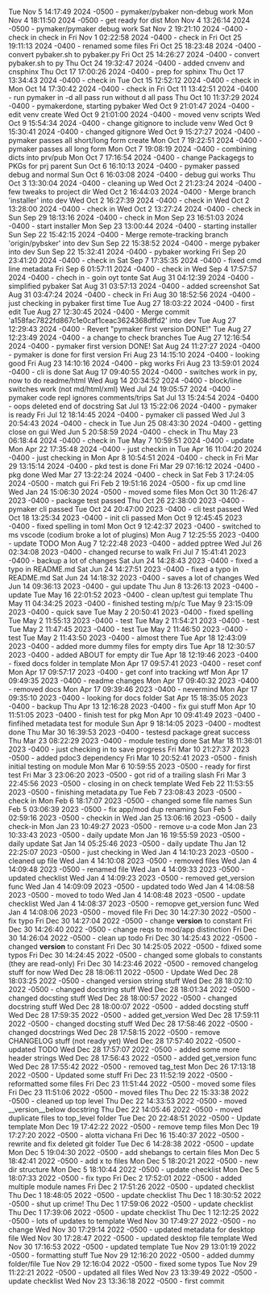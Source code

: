 Tue Nov 5 14:17:49 2024 -0500 - pymaker/pybaker non-debug work
Mon Nov 4 18:11:50 2024 -0500 - get ready for dist
Mon Nov 4 13:26:14 2024 -0500 - pymaker/pymaker debug work
Sat Nov 2 19:21:10 2024 -0400 - check in check in
Fri Nov 1 02:22:58 2024 -0400 - check in
Fri Oct 25 19:11:13 2024 -0400 - renamed some files
Fri Oct 25 18:23:48 2024 -0400 - convert pybaker.sh to pybaker.py
Fri Oct 25 14:26:27 2024 -0400 - convert pybaker.sh to py
Thu Oct 24 19:32:47 2024 -0400 - added cnvenv and cnsphinx
Thu Oct 17 17:00:26 2024 -0400 - prep for sphinx
Thu Oct 17 13:34:43 2024 -0400 - check in
Tue Oct 15 12:52:12 2024 -0400 - check in
Mon Oct 14 17:30:42 2024 -0400 - check in
Fri Oct 11 13:42:51 2024 -0400 - run pymaker in -d all pass run without d all pass
Thu Oct 10 11:37:29 2024 -0400 - pymakerdone, starting pybaker
Wed Oct 9 21:01:47 2024 -0400 - edit venv create
Wed Oct 9 21:01:00 2024 -0400 - moved venv scripts
Wed Oct 9 15:54:34 2024 -0400 - change gitignore to include venv
Wed Oct 9 15:30:41 2024 -0400 - changed gitignore
Wed Oct 9 15:27:27 2024 -0400 - pymaker passes all short/long form create
Mon Oct 7 19:22:51 2024 -0400 - pymaker passes all long form
Mon Oct 7 19:08:19 2024 -0400 - combining dicts into prv/pub
Mon Oct 7 17:16:54 2024 -0400 - change Packagegs to PKGs for prj parent
Sun Oct 6 16:10:13 2024 -0400 - pymaker passed debug and normal
Sun Oct 6 16:03:08 2024 -0400 - debug gui  works
Thu Oct 3 13:30:04 2024 -0400 - cleaning up
Wed Oct 2 21:23:24 2024 -0400 - few tweaks to project dir
Wed Oct 2 16:44:03 2024 -0400 - Merge branch 'installer' into dev
Wed Oct 2 16:27:39 2024 -0400 - check in
Wed Oct 2 13:28:00 2024 -0400 - check in
Wed Oct 2 13:27:24 2024 -0400 - check in
Sun Sep 29 18:13:16 2024 -0400 - check in
Mon Sep 23 16:51:03 2024 -0400 - start installer
Mon Sep 23 13:00:44 2024 -0400 - starting installer
Sun Sep 22 15:42:15 2024 -0400 - Merge remote-tracking branch 'origin/pybsker' into dev
Sun Sep 22 15:38:52 2024 -0400 - merge pybaker into dev
Sun Sep 22 15:32:41 2024 -0400 - pybaker working
Fri Sep 20 23:41:20 2024 -0400 - check in
Sat Sep 7 17:35:35 2024 -0400 - fixed cmd line metadata
Fri Sep 6 01:57:11 2024 -0400 - check in
Wed Sep 4 17:57:57 2024 -0400 - chech in - goin oyt tonte
Sat Aug 31 04:12:39 2024 -0400 - simplified pybaker
Sat Aug 31 03:57:13 2024 -0400 - added screenshot
Sat Aug 31 03:47:24 2024 -0400 - check in
Fri Aug 30 18:52:56 2024 -0400 - just checking in pybaker first time
Tue Aug 27 18:03:22 2024 -0400 - first edit
Tue Aug 27 12:30:45 2024 -0400 - Merge commit 'a158fac7822fd867c1e0caf1ceac3624368dffd2' into dev
Tue Aug 27 12:29:43 2024 -0400 - Revert "pymaker first version DONE!"
Tue Aug 27 12:23:49 2024 -0400 - a change to check branches
Tue Aug 27 12:16:54 2024 -0400 - pymaker first version DONE!
Sat Aug 24 11:27:27 2024 -0400 - pymaker is done for first version
Fri Aug 23 14:15:10 2024 -0400 - looking good
Fri Aug 23 14:10:16 2024 -0400 - pkg works
Fri Aug 23 13:59:01 2024 -0400 - cli is done
Sat Aug 17 09:40:55 2024 -0400 - switches work in py, now to do readme/html
Wed Aug 14 20:34:52 2024 -0400 - block/line switches work (not md/html/xml)
Wed Jul 24 19:05:57 2024 -0400 - pymaker code repl ignores comments/trips
Sat Jul 13 15:24:54 2024 -0400 - oops deleted end of docstring
Sat Jul 13 15:22:06 2024 -0400 - pymaker is ready
Fri Jul 12 18:14:45 2024 -0400 - pymaker cli passed
Wed Jul 3 20:54:43 2024 -0400 - check in
Tue Jun 25 08:43:30 2024 -0400 - getting close on gui
Wed Jun 5 20:58:59 2024 -0400 - check in
Thu May 23 06:18:44 2024 -0400 - check in
Tue May 7 10:59:51 2024 -0400 - update
Mon Apr 22 17:35:48 2024 -0400 - just checkin in
Tue Apr 16 11:04:20 2024 -0400 - just checking in
Mon Apr 8 10:54:51 2024 -0400 - check in
Fri Mar 29 13:15:14 2024 -0400 - pkd test is done
Fri Mar 29 07:16:12 2024 -0400 - pkg done
Wed Mar 27 13:22:24 2024 -0400 - check in
Sat Feb 3 17:24:05 2024 -0500 - match gui
Fri Feb 2 19:51:16 2024 -0500 - fix up cmd line
Wed Jan 24 15:06:30 2024 -0500 - moved some files
Mon Oct 30 11:26:47 2023 -0400 - package test passed
Thu Oct 26 22:38:00 2023 -0400 - pymaker cli passed
Tue Oct 24 20:47:00 2023 -0400 - cli test passed
Wed Oct 18 13:25:34 2023 -0400 - init cli passed
Mon Oct 9 12:45:45 2023 -0400 - fixed spelling in toml
Mon Oct 9 12:42:37 2023 -0400 - switched to ms vscode (codium broke a lot of plugins)
Mon Aug 7 12:25:55 2023 -0400 - update TODO
Mon Aug 7 12:22:48 2023 -0400 - added pptree
Wed Jul 26 02:34:08 2023 -0400 - changed recurse to walk
Fri Jul 7 15:41:41 2023 -0400 - backup a lot of changes
Sat Jun 24 14:28:43 2023 -0400 - fixed a typo in README.md
Sat Jun 24 14:27:51 2023 -0400 - fixed a typo in README.md
Sat Jun 24 14:18:32 2023 -0400 - saves a lot of changes
Wed Jun 14 09:36:13 2023 -0400 - gui update
Thu Jun 8 13:26:13 2023 -0400 - update
Tue May 16 22:01:52 2023 -0400 - clean up/test gui template
Thu May 11 04:34:25 2023 -0400 - finished testing m/p/c
Tue May 9 23:15:09 2023 -0400 - quick save
Tue May 2 20:50:41 2023 -0400 - fixed spelling
Tue May 2 11:55:13 2023 -0400 - test
Tue May 2 11:54:21 2023 -0400 - test
Tue May 2 11:47:45 2023 -0400 - test
Tue May 2 11:46:50 2023 -0400 - test
Tue May 2 11:43:50 2023 -0400 - almost there
Tue Apr 18 12:43:09 2023 -0400 - added more dummy files for empty dirs
Tue Apr 18 12:30:57 2023 -0400 - added ABOUT for empty dir
Tue Apr 18 12:19:46 2023 -0400 - fixed docs folder in template
Mon Apr 17 09:57:41 2023 -0400 - reset conf
Mon Apr 17 09:57:17 2023 -0400 - get conf into tracking wtf
Mon Apr 17 09:49:35 2023 -0400 - readme changes
Mon Apr 17 09:40:32 2023 -0400 - removed docs
Mon Apr 17 09:39:46 2023 -0400 - nevermind
Mon Apr 17 09:35:10 2023 -0400 - looking for docs folder
Sat Apr 15 18:35:05 2023 -0400 - backup
Thu Apr 13 12:16:28 2023 -0400 - fix gui stuff
Mon Apr 10 11:51:05 2023 -0400 - finish test for pkg
Mon Apr 10 09:41:49 2023 -0400 - finfihed metadata test for module
Sun Apr 9 18:14:05 2023 -0400 - modtest done
Thu Mar 30 16:39:53 2023 -0400 - testesd package great success
Thu Mar 23 08:22:29 2023 -0400 - module testing done
Sat Mar 18 11:36:01 2023 -0400 - just checking in to save progress
Fri Mar 10 21:27:37 2023 -0500 - added pdoc3 dependency
Fri Mar 10 20:52:41 2023 -0500 - finish initial testing on module
Mon Mar 6 10:59:55 2023 -0500 - ready for first test
Fri Mar 3 23:06:20 2023 -0500 - got rid of a trailing slash
Fri Mar 3 22:45:56 2023 -0500 - closing in on check template
Wed Feb 22 11:53:55 2023 -0500 - finishing metadata.py
Tue Feb 7 23:08:43 2023 -0500 - check in
Mon Feb 6 18:17:07 2023 -0500 - changed some file names
Sun Feb 5 03:06:39 2023 -0500 - fix app/mod dup renaming
Sun Feb 5 02:59:16 2023 -0500 - checkin in
Wed Jan 25 13:06:16 2023 -0500 - daily check-in
Mon Jan 23 10:49:27 2023 -0500 - remove u-a code
Mon Jan 23 10:33:43 2023 -0500 - daily update
Mon Jan 16 19:55:59 2023 -0500 - daily update
Sat Jan 14 05:25:46 2023 -0500 - daily update
Thu Jan 12 22:25:07 2023 -0500 - just checking in
Wed Jan 4 14:10:23 2023 -0500 - cleaned up file
Wed Jan 4 14:10:08 2023 -0500 - removed files
Wed Jan 4 14:09:48 2023 -0500 - renamed file
Wed Jan 4 14:09:33 2023 -0500 - updated checklist
Wed Jan 4 14:09:23 2023 -0500 - removed get_version func
Wed Jan 4 14:09:09 2023 -0500 - updated todo
Wed Jan 4 14:08:58 2023 -0500 - moved to todo
Wed Jan 4 14:08:48 2023 -0500 - update checklist
Wed Jan 4 14:08:37 2023 -0500 - remopve get_version func
Wed Jan 4 14:08:06 2023 -0500 - moved file
Fri Dec 30 14:27:30 2022 -0500 - fix typo
Fri Dec 30 14:27:04 2022 -0500 - change __version__ to constant
Fri Dec 30 14:26:40 2022 -0500 - change reqs to mod/app distinction
Fri Dec 30 14:26:04 2022 -0500 - clean up todo
Fri Dec 30 14:25:43 2022 -0500 - changed __version__ to constant
Fri Dec 30 14:25:05 2022 -0500 - fdixed some typos
Fri Dec 30 14:24:45 2022 -0500 - changed some globals to constants (they are read-only)
Fri Dec 30 14:23:46 2022 -0500 - removed changelog stuff for now
Wed Dec 28 18:06:11 2022 -0500 - Update
Wed Dec 28 18:03:25 2022 -0500 - changed version string stuff
Wed Dec 28 18:02:10 2022 -0500 - changed docstring stuff
Wed Dec 28 18:01:34 2022 -0500 - changed docsting stuff
Wed Dec 28 18:00:57 2022 -0500 - changed docstring stuff
Wed Dec 28 18:00:07 2022 -0500 - added docsting stuff
Wed Dec 28 17:59:35 2022 -0500 - added get_version
Wed Dec 28 17:59:11 2022 -0500 - changed docsting stuff
Wed Dec 28 17:58:46 2022 -0500 - changed docstrings
Wed Dec 28 17:58:15 2022 -0500 - remove CHANGELOG stuff (not ready yet)
Wed Dec 28 17:57:40 2022 -0500 - updated TODO
Wed Dec 28 17:57:07 2022 -0500 - added some more header strings
Wed Dec 28 17:56:43 2022 -0500 - added get_version func
Wed Dec 28 17:55:42 2022 -0500 - removed tag_test
Mon Dec 26 17:13:18 2022 -0500 - Updated some stuff
Fri Dec 23 11:52:19 2022 -0500 - reformatted some files
Fri Dec 23 11:51:44 2022 -0500 - moved some files
Fri Dec 23 11:51:06 2022 -0500 - moved files
Thu Dec 22 15:33:38 2022 -0500 - cleaned up top level
Thu Dec 22 14:33:53 2022 -0500 - moved __version__below docstring
Thu Dec 22 14:05:46 2022 -0500 - moved duplicate files to top_level folder
Tue Dec 20 22:48:51 2022 -0500 - Update template
Mon Dec 19 17:42:22 2022 -0500 - remove temp files
Mon Dec 19 17:27:20 2022 -0500 - alotta vichana
Fri Dec 16 15:40:37 2022 -0500 - rewrite and fix deleted git folder
Tue Dec 6 14:28:38 2022 -0500 - update
Mon Dec 5 19:04:30 2022 -0500 - add shebangs to certain files
Mon Dec 5 18:42:41 2022 -0500 - add x to files
Mon Dec 5 18:20:21 2022 -0500 - new dir structure
Mon Dec 5 18:10:44 2022 -0500 - update checklist
Mon Dec 5 18:07:33 2022 -0500 - fix typo
Fri Dec 2 17:52:01 2022 -0500 - added multiple module names
Fri Dec 2 17:51:26 2022 -0500 - updated checklist
Thu Dec 1 18:48:05 2022 -0500 - update checklist
Thu Dec 1 18:30:52 2022 -0500 - shut up crime!
Thu Dec 1 17:59:06 2022 -0500 - update checklist
Thu Dec 1 17:39:06 2022 -0500 - update checklist
Thu Dec 1 12:12:25 2022 -0500 - lots of updates to template
Wed Nov 30 17:49:27 2022 -0500 - no change
Wed Nov 30 17:29:14 2022 -0500 - updated metadata for desktop file
Wed Nov 30 17:28:47 2022 -0500 - updated desktop file template
Wed Nov 30 17:16:53 2022 -0500 - updated template
Tue Nov 29 13:01:19 2022 -0500 - formatting stuff
Tue Nov 29 12:16:20 2022 -0500 - added dummy folder/file
Tue Nov 29 12:16:04 2022 -0500 - fixed some typos
Tue Nov 29 11:22:21 2022 -0500 - updated all files
Wed Nov 23 13:39:49 2022 -0500 - update checklist
Wed Nov 23 13:36:18 2022 -0500 - first commit
